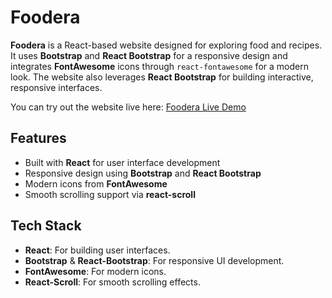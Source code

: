 # Foodera

**Foodera** is a React-based website designed for exploring food and recipes. It uses **Bootstrap** and **React Bootstrap** for a responsive design and integrates **FontAwesome** icons through `react-fontawesome` for a modern look. The website also leverages **React Bootstrap** for building interactive, responsive interfaces.

You can try out the website live here: [Foodera Live Demo](https://samfoodera.netlify.app/)

## Features

- Built with **React** for user interface development
- Responsive design using **Bootstrap** and **React Bootstrap**
- Modern icons from **FontAwesome**
- Smooth scrolling support via **react-scroll**

## Tech Stack

- **React**: For building user interfaces.
- **Bootstrap** & **React-Bootstrap**: For responsive UI development.
- **FontAwesome**: For modern icons.
- **React-Scroll**: For smooth scrolling effects.
